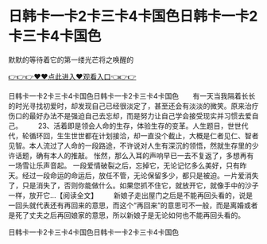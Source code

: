 # 日韩卡一卡2卡三卡4卡国色日韩卡一卡2卡三卡4卡国色
默默的等待着它的第一缕光芒将之唤醒的

<a href="https://github.com/zchuit/pxmid/issues/2">👉👉👉♥♥点此进入♥观看入口👈👉👉</a>

日韩卡一卡2卡三卡4卡国色日韩卡一卡2卡三卡4卡国色　　有一天当我隔着长长的时光寻找初爱时，却发现自己已经很淡定了，甚至还会有淡淡的微笑。原来治疗伤口的最好办法不是强迫自己去忘却，而是努力让自己学会接受现实并习惯去爱自己。
　　23、活着即是领会人命的生存，体验生存的变革。人生题目，世世代代，轮循环回，生生世世都在计划接洽，却一直没个截止，大概是仁者见仁、智者见智。本人流过了人命的一段路途，不许说对人生有深沉的领悟，然就生存里的少许话题，确有本人的推敲。
怅然，那么入耳的声响早已一去不复返了，多想再有一场雪让乐声音起。
一段爱情破裂之后，忘掉它，无论记忆多么美好，只有昨天。经过一段命运的命运后，放任不管，无论保留多少，都只是被迫。一片爱消失了，只是消失了，否则你能做什么。如果您抓不住它，就放开它，就像手中的沙子一样，放开它...【阅读全文】
　　新娘子走出屋门之后是不能再回头看的，说是一回头就代表还有再回来的意思，而这个“再回来”的意思可不一般，而是离婚或者是死了丈夫之后再回娘家的意思，所以新娘子是无论如何也不能再回头看的。

日韩卡一卡2卡三卡4卡国色日韩卡一卡2卡三卡4卡国色
